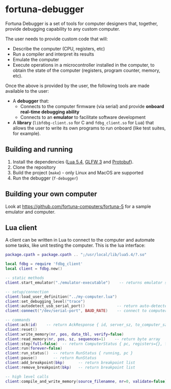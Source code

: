 # fortuna-debugger

Fortuna Debugger is a set of tools for computer designers that, together, provide debugging capability to any custom computer.

The user needs to provide custom code that will:

* Describe the computer (CPU, registers, etc)
* Run a compiler and interpret its results
* Emulate the computer
* Execute operations in a microcontroller installed in the computer, to obtain the state of the computer (registers, program counter, memory, etc).

Once the above is provided by the user, the following tools are made available to the user:

* A **debugger** that:
  * Connects to the computer firmware (via serial) and provide **onboard real-time debugging ability**
  * Connects to an **emulator** to facilitate software development
* A **library** (`libfdbg-client.so` for C and `fdbg_client.so` for Lua) that allows the user to write its own programs to run onboard (like test suites, for example).

## Building and running

1. Install the dependencies ([Lua 5.4](https://www.lua.org/), [GLFW 3](https://www.glfw.org/) and [Protobuf](https://protobuf.dev/)).
2. Clone the repository
3. Build the project (`make`) - only Linux and MacOS are supported
4. Run the debugger (`f-debugger`)

## Building your own computer

Look at https://github.com/fortuna-computers/fortuna-5 for a sample emulator and computer.

## Lua client

A client can be written in Lua to connect to the computer and automate some tasks, like unit testing the computer. This is the lua interface:

```lua
package.cpath = package.cpath .. ";/usr/local/lib/lua5.4/?.so"

local fdbg = require 'fdbg_client'
local client = fdbg.new()

-- static methods
client.start_emulator("./emulator-executable")    -- returns emulator serial port

-- setup/connection
client:load_user_definition("../my-computer.lua")
client:set_debugging_level("trace")
client:autodetect_usb_serial_port()              -- return auto-detected serial port
client:connect("/dev/serial-port", BAUD_RATE)    -- connect to computer

-- commands
client:ack(id)    -- return AckResponse { id, server_sz, to_computer_sz, to_debugger_sz }
client:reset()
client:write_memory(nr, pos, data_tbl, verify=false)
client:read_memory(nr, pos, sz, sequences=1)    -- return byte array
client:step(full=false)  -- return ComputerStatus { pc, registers={}, flags={}, stack={} }
client:run(forever=false)
client:run_status()  -- return RunStatus { running, pc }
client:pause()       -- return RunStatus
client:add_breakpoint(bkp)      -- return breakpoint list
client:remove_breakpoint(bkp)   -- return breakpoint list

-- high level calls
client:compile_and_write_memory(source_filenamne, nr=0, validate=false)
```
